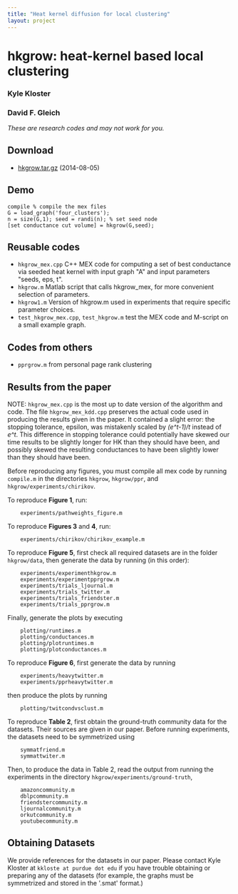 ```yaml
---
title: "Heat kernel diffusion for local clustering"
layout: project
---
```


hkgrow: heat-kernel based local clustering
==========================================

### Kyle Kloster
### David F. Gleich

_These are research codes and may not work for you._

Download
--------

* [hkgrow.tar.gz](hkgrow.tar.gz) (2014-08-05)

Demo
--------
	compile % compile the mex files
	G = load_graph('four_clusters');
	n = size(G,1); seed = randi(n); % set seed node
	[set conductance cut volume] = hkgrow(G,seed);
    
Reusable codes
--------------

* `hkgrow_mex.cpp` C++ MEX code for computing a set of best conductance via seeded heat kernel with input graph "A" and input parameters "seeds, eps, t".
*  `hkgrow.m` Matlab script that calls hkgrow_mex, for more convenient selection of parameters.
*  `hkgrow1.m` Version of hkgrow.m used in experiments that require specific parameter choices.
*  `test_hkgrow_mex.cpp`,  `test_hkgrow.m` test the MEX code and M-script on a small example graph.


Codes from others
-----------------

* `pprgrow.m` from personal page rank clustering

Results from the paper
----------------------

NOTE: `hkgrow_mex.cpp` is the most up to date version of the algorithm and code. The file `hkgrow_mex_kdd.cpp` preserves the actual code used in producing the results given in the paper. It contained a slight error: the stopping tolerance, epsilon, was mistakenly scaled by *(e^t-1)/t* instead of *e^t*. This difference in stopping tolerance could potentially have skewed our time results to be slightly longer for HK than they should have been, and possibly skewed the resulting conductances to have been slightly lower than they should have been.


Before reproducing any figures, you must compile all mex code by running `compile.m` in the directories `hkgrow`, `hkgrow/ppr`, and `hkgrow/experiments/chirikov`.

To reproduce **Figure 1**, run:

		experiments/pathweights_figure.m

To reproduce **Figures 3** and **4**, run:

		experiments/chirikov/chirikov_example.m

To reproduce **Figure 5**, first check all required datasets are in the folder `hkgrow/data`, then generate the data by running (in this order):

		experiments/experimenthkgrow.m
		experiments/experimentpprgrow.m
		experiments/trials_ljournal.m
		experiments/trials_twitter.m
		experiments/trials_friendster.m
		experiments/trials_pprgrow.m
		
Finally, generate the plots by executing
		
		plotting/runtimes.m
		plotting/conductances.m
		plotting/plotruntimes.m
		plotting/plotconductances.m
		
To reproduce **Figure 6**, first generate the data by running

		experiments/heavytwitter.m
		experiments/pprheavytwitter.m

then produce the plots by running

		plotting/twitcondvsclust.m

To reproduce **Table 2**, first obtain the ground-truth community data for the datasets. Their sources are given in our paper. Before running experiments, the datasets need to be symmetrized using

		symmatfriend.m
		symmattwiter.m

Then, to produce the data in Table 2, read the output from running the experiments in the directory `hkgrow/experiments/ground-truth`,

		amazoncommunity.m
		dblpcommunity.m
		friendstercommunity.m
		ljournalcommunity.m
		orkutcommunity.m						
		youtubecommunity.m		
		
Obtaining Datasets
------------------

We provide references for the datasets in our paper. Please contact Kyle Kloster at `kkloste at purdue dot edu` if you have trouble obtaining or preparing any of the datasets (for example, the graphs must be symmetrized and stored in the '.smat' format.)

